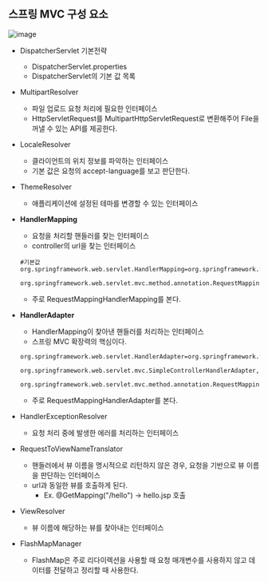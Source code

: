 ## 스프링 MVC 구성 요소

![image](https://user-images.githubusercontent.com/40616436/76861024-48482d80-689f-11ea-84d8-8637f46399a1.png)



- DispatcherServlet 기본전략

  - DispatcherServlet.properties
  - DispatcherServlet의 기본 값 목록

- MultipartResolver

  - 파일 업로드 요청 처리에 필요한 인터페이스
  - HttpServletRequest를 MultipartHttpServletRequest로 변환해주어 File을 꺼낼 수 있는 API를 제공한다.

- LocaleResolver

  - 클라이언트의 위치 정보를 파악하는 인터페이스
  - 기본 값은 요청의 accept-language를 보고 판단한다.

- ThemeResolver

  - 애플리케이션에 설정된 테마를 변경할 수 있는 인터페이스

- **HandlerMapping**

  - 요청을 처리할 핸들러를 찾는 인터페이스
  - controller의 url을 찾는 인터페이스

  ~~~properties
  #기본값
  org.springframework.web.servlet.HandlerMapping=org.springframework.web.servlet.handler.BeanNameUrlHandlerMapping,\
  	org.springframework.web.servlet.mvc.method.annotation.RequestMappingHandlerMapping
  ~~~

  - 주로 RequestMappingHandlerMapping를 본다.

- **HandlerAdapter**

  - HandlerMapping이 찾아낸 핸들러를 처리하는 인터페이스
  - 스프링 MVC 확장력의 핵심이다.

  ~~~properties
  org.springframework.web.servlet.HandlerAdapter=org.springframework.web.servlet.mvc.HttpRequestHandlerAdapter,\
  	org.springframework.web.servlet.mvc.SimpleControllerHandlerAdapter,\
  	org.springframework.web.servlet.mvc.method.annotation.RequestMappingHandlerAdapter
  ~~~

  - 주로 RequestMappingHandlerAdapter를 본다.

- HandlerExceptionResolver

  - 요청 처리 중에 발생한 에러를 처리하는 인터페이스

- RequestToViewNameTranslator

  - 핸들러에서 뷰 이름을 명시적으로 리턴하지 않은 경우, 요청을 기반으로 뷰 이름을 판단하는 인터페이스
  - url과 동일한 뷰를 호출하게 된다.
    - Ex. @GetMapping("/hello") -> hello.jsp 호출

- ViewResolver

  - 뷰 이름에 해당하는 뷰를 찾아내는 인터페이스

- FlashMapManager

  - FlashMap은 주로 리다이렉션을 사용할 때 요청 매개변수를 사용하지 않고 데이터를 전달하고 정리할 때 사용한다. 